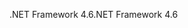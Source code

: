 <span data-ttu-id="b57ef-101">.NET Framework 4.6</span><span class="sxs-lookup"><span data-stu-id="b57ef-101">.NET Framework 4.6</span></span>